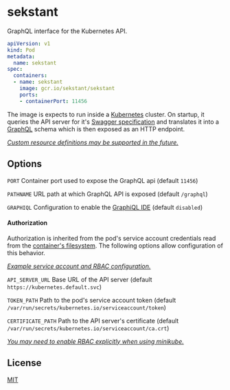 # sekstant

GraphQL interface for the Kubernetes API.

```yaml
apiVersion: v1
kind: Pod
metadata:
  name: sekstant
spec:
  containers:
  - name: sekstant
    image: gcr.io/sekstant/sekstant
    ports:
    - containerPort: 11456
```

The image is expects to run inside a [Kubernetes](https://kubernetes.io/) cluster. On startup, it queries the API server for it's [Swagger specification](https://swagger.io/specification/) and translates it into a [GraphQL](https://graphql.org/) schema which is then exposed as an HTTP endpoint.

_[Custom resource definitions may be supported in the future.](https://github.com/kubernetes/enhancements/issues/692)_

## Options

`PORT` Container port used to expose the GraphQL api (default `11456`)

`PATHNAME` URL path at which GraphQL API is exposed (default `/graphql`)

`GRAPHIQL` Configuration to enable the [GraphiQL IDE](https://github.com/graphql/graphiql) (default `disabled`)

#### Authorization

Authorization is inherited from the pod's service account credentials read from the [container's filesystem](https://kubernetes.io/docs/tasks/access-application-cluster/access-cluster/#accessing-the-api-from-a-pod). The following options allow configuration of this behavior.

_[Example service account and RBAC configuration.](./example.yaml)_

`API_SERVER_URL` Base URL of the API server (default `https://kubernetes.default.svc`)

`TOKEN_PATH` Path to the pod's service account token (default `/var/run/secrets/kubernetes.io/serviceaccount/token`)

`CERTIFICATE_PATH` Path to the API server's certificate (default `/var/run/secrets/kubernetes.io/serviceaccount/ca.crt`)

_[You may need to enable RBAC explicitly when using minikube.](https://gist.github.com/F21/08bfc2e3592bed1e931ec40b8d2ab6f5)_

## License

[MIT](./LICENSE)

